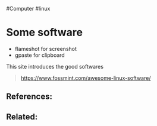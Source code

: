 #Computer #linux 
# Some software
- flameshot for screenshot
- gpaste for clipboard

This site introduces the good softwares
>https://www.fossmint.com/awesome-linux-software/
## References:

## Related:




